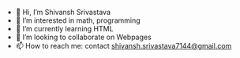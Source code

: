 - 👋 Hi, I’m Shivansh Srivastava
- 👀 I’m interested in math, programming
- 🌱 I’m currently learning HTML
- 💞️ I’m looking to collaborate on Webpages
- 📫 How to reach me: contact shivansh.srivastava7144@gmail.com

<!---
shivansh2930/shivansh2930 is a ✨ special ✨ repository because its `README.md` (this file) appears on your GitHub profile.
You can click the Preview link to take a look at your changes.
--->
